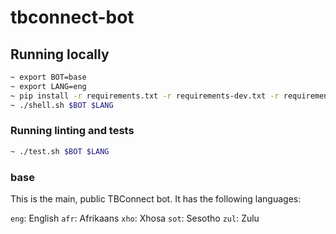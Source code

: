 # tbconnect-bot

## Running locally
```bash
~ export BOT=base
~ export LANG=eng
~ pip install -r requirements.txt -r requirements-dev.txt -r requirements-actions.txt
~ ./shell.sh $BOT $LANG
```

### Running linting and tests
```bash
~ ./test.sh $BOT $LANG
```

### base
This is the main, public TBConnect bot.
It has the following languages:

`eng`: English
`afr`: Afrikaans
`xho`: Xhosa
`sot`: Sesotho
`zul`: Zulu
